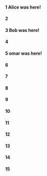 #### 1 Alice was here!
#### 2
#### 3 Bob was here!
#### 4
#### 5 omar was here!
#### 6
#### 7
#### 8
#### 9
#### 10
#### 11
#### 12
#### 13
#### 14
#### 15